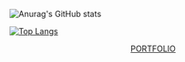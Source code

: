 ![Anurag's GitHub stats](https://github-readme-stats.vercel.app/api?username=Iskander229&show_icons=true&theme=aura)

[![Top Langs](https://github-readme-stats.vercel.app/api/top-langs/?username=Iskander229&layout=compact&theme=aura)](https://github.com/anuraghazra/github-readme-stats)

  <p align="center">
    <a href="https://www.youtube.com/playlist?list=PLWJiS5Gmt1c-L_V_DtqAuZVl_3GWmMY9L">PORTFOLIO</a>
  <p/>
